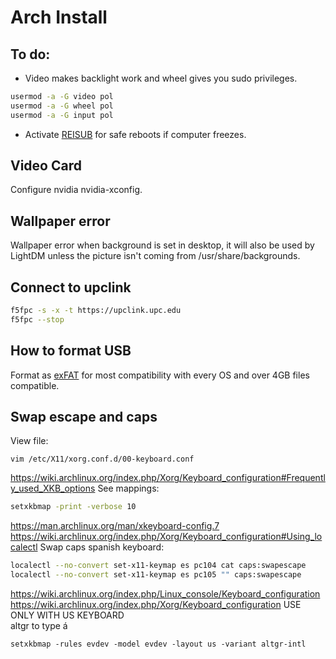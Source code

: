# Arch Install

## To do:
- Video makes backlight work and wheel gives you sudo privileges.


```bash
usermod -a -G video pol
usermod -a -G wheel pol
usermod -a -G input pol
```
- Activate [REISUB](https://forum.manjaro.org/t/howto-reboot-turn-off-your-frozen-computer-reisub-reisuo/3855) for safe reboots if computer freezes.

## Video Card
Configure nvidia nvidia-xconfig.

## Wallpaper error
Wallpaper error when background is set in desktop, it will also be used by LightDM unless the picture isn't coming from /usr/share/backgrounds.

## Connect to upclink
```bash
f5fpc -s -x -t https://upclink.upc.edu
f5fpc --stop
```

## How to format USB
Format as [exFAT](https://www.howtogeek.com/73178/what-file-system-should-i-use-for-my-usb-drive/#:~:text=File%20systems%20are%20the%20sort,run%20into%20others%20on%20occasion.) for most compatibility with every OS and over 4GB files compatible.

## Swap escape and caps

View file:
```
vim /etc/X11/xorg.conf.d/00-keyboard.conf
```

https://wiki.archlinux.org/index.php/Xorg/Keyboard_configuration#Frequently_used_XKB_options
See mappings:
```bash
setxkbmap -print -verbose 10
```

https://man.archlinux.org/man/xkeyboard-config.7
https://wiki.archlinux.org/index.php/Xorg/Keyboard_configuration#Using_localectl
Swap caps spanish keyboard:
```bash
localectl --no-convert set-x11-keymap es pc104 cat caps:swapescape
localectl --no-convert set-x11-keymap es pc105 "" caps:swapescape
```

https://wiki.archlinux.org/index.php/Linux_console/Keyboard_configuration
https://wiki.archlinux.org/index.php/Xorg/Keyboard_configuration
USE ONLY WITH US KEYBOARD  
altgr to type á
```
setxkbmap -rules evdev -model evdev -layout us -variant altgr-intl
```

